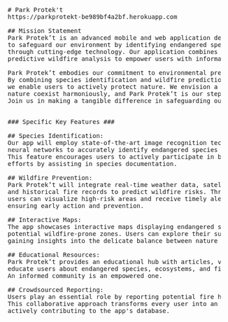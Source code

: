 <pre>
  # Park Protek't
  https://parkprotekt-be989bf4a2bf.herokuapp.com

  ## Mission Statement
  Park Protek’t is an advanced mobile and web application developed with a mission
  to safeguard our environment by identifying endangered species and preventing wildfires
  through cutting-edge technology. Our application combines AI-powered species recognition and
  predictive wildfire analysis to empower users with information, awareness, and actionable steps.

  Park Protek’t embodies our commitment to environmental preservation.
  By combining species identification and wildfire prediction,
  we enable users to actively protect nature. We envision a world where humans and
  nature coexist harmoniously, and Park Protek’t is our step towards that vision.
  Join us in making a tangible difference in safeguarding our planet's future.


  ### Specific Key Features ###

  ## Species Identification:
  Our app will employ state-of-the-art image recognition technology using convolutional
  neural networks to accurately identify endangered species from user-submitted images.
  This feature encourages users to actively participate in biodiversity conservation
  efforts by assisting in species documentation.

  ## Wildfire Prevention:
  Park Protek’t will integrate real-time weather data, satellite imagery,
  and historical fire records to predict wildfire risks. Through a dynamic mapping interface,
  users can visualize high-risk areas and receive timely alerts,
  ensuring early action and prevention.

  ## Interactive Maps:
  The app showcases interactive maps displaying endangered species habitats and
  potential wildfire-prone zones. Users can explore their surroundings,
  gaining insights into the delicate balance between nature and human activity.

  ## Educational Resources:
  Park Protek’t provides an educational hub with articles, videos, and quizzes to
  educate users about endangered species, ecosystems, and fire prevention techniques.
  An informed community is an empowered one.

  ## Crowdsourced Reporting:
  Users play an essential role by reporting potential fire hazards and species sightings.
  This collaborative approach transforms every user into an environmental guardian,
  actively contributing to the app's database.
</pre>
